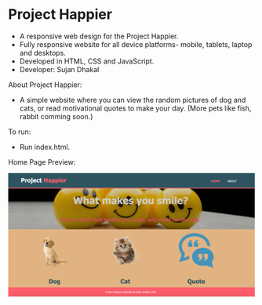 # Project Happier
  - A responsive web design for the Project Happier.
  - Fully responsive website for all device platforms- mobile, tablets, laptop and desktops.
  - Developed in HTML, CSS and JavaScript. 
  - Developer: Sujan Dhakal
  
 
About Project Happier:
  - A simple website where you can view the random pictures of dog and cats, or read motivational quotes to make your day.      (More pets like fish, rabbit comming soon.)
  
To run:
  - Run index.html.
  
  
  Home Page Preview:
  
  <img src="screenshot/home.png">
  
 
